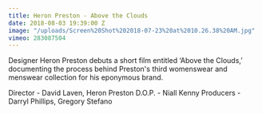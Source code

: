 ```yaml
---
title: Heron Preston - Above the Clouds
date: 2018-08-03 19:39:00 Z
image: "/uploads/Screen%20Shot%202018-07-23%20at%2010.26.38%20AM.jpg"
vimeo: 283087504
---
```


Designer Heron Preston debuts a short film entitled ‘Above the Clouds,’ documenting the process behind Preston's third womenswear and menswear collection for his eponymous brand.

Director - David Laven, Heron Preston
D.O.P. - Niall Kenny
Producers - Darryl Phillips, Gregory Stefano